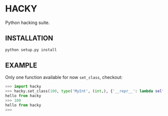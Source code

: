 # HACKY
Python hacking suite.

## INSTALLATION
```bash
python setup.py install
```

## EXAMPLE
Only one function available for now `set_class`, checkout:
```python
>>> import hacky
>>> hacky.set_class(100, type('MyInt', (int,), {'__repr__': lambda self: "hello from hacky"}))
hello from hacky
>>> 100
hello from hacky
>>> 
```

